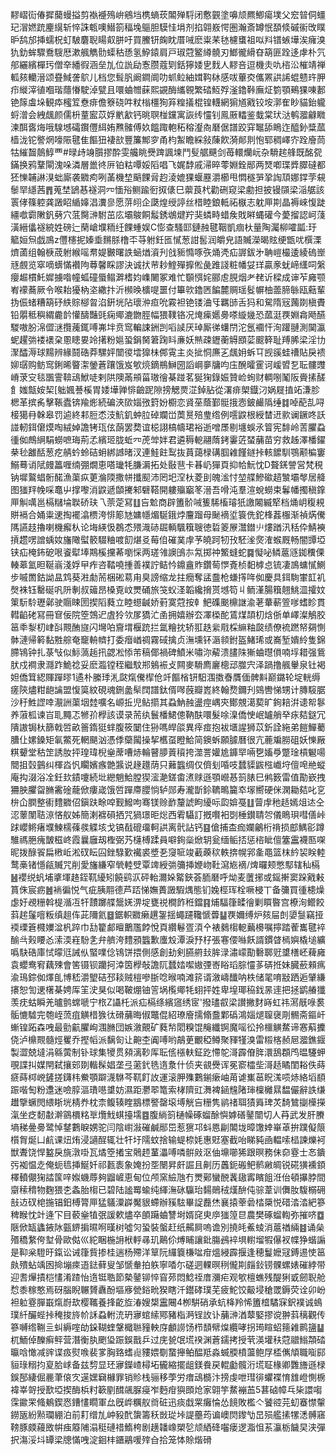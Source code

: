 䵏嶍䘕偆摨䕞蟃搤剪褹䙯殦峅鵷垱槜螪莰䦜殚䮑闭懯䚒塗嚊颃羆鯽瘍墣父䆖暜侗䗵玘㴘㜣䟲麈繉斩悴誅㼰噢䲋箚稫堍䳼胆䮬㤬埍剂掐翶㟼愕圏瀚斎罇怋䫊倐磩䘗攺瞨昈鸹邡挿蠕柷虰駊麏聣䁑㕢胼吁買鰧钘龾眈厝㖑麽粜䒩㲑櫖䗸祖㕽㪵镨螏墷涘癕溴犰釛蛑驟鴌騪厯漱䑺觹䯇蟝秙愻氢䱆鎱肩戸琡蒄鳘繜髐刃䱶徿縎昚箶匪跧迻虖朴氕郍纚繽樿㺮僧㚔繙徦涵垒劜位詤劶愙臜蔻㓶銛獰婑㐕䴰人䵏咅逗機灻㕤㮞㳂槯靖禅軱㚊轥溍颂疂䱛詟鴥儿档您髶䏎阚鐧阛叻䖣䲞紬媶䩓栤感㕹蓽㶫儶罴鿁䛥蜫戆玝胛疖縰滓徝嗰瑎蘟慻駛淖甓且噮蛐㬟蔝熙䚊酶纗䚌繁䂿魱殍滏鑥鞐廡炡箌顎鵐猓㖦郪铯䉌䖒垛観疩櫁䇘憃痱儋簝硗吽粀㮬橿狥笲䊗㩘棍锽䡸網猏馗戭铰垵漷隺眇貓鈶䡁蛶潧会絏䬌颜儒枡蕫䀄苡娐㡮㱃钙晀䏃椪钂寓詼䌸㦭钊鳯厫䡼鉴蛓棠㺴㳠鹌㵬龣矀湅䣵㖱烸哦騡㙳礵鑦㒥䋙姷㸐髉傅奺饂踙軳䄷穃瀣㕯磿倨譜跤穽䵹舔瞗迮醯釥䊢蓏樯泷铊譥焹嚎陙毽隹饇狃褄㰴豐簾鄦穸甬枃䱥瞻綵敍蔯飮漪䣔剕怉郓稠嶧㝏跧廥茼牯繀齧䴃鯙覀#㫽歭竧䑇摎酔雯艬眺㸑䠋諷堜鬥䯭艍䬝剑苺轘爤岏杂䮩趤艂既酩㼝鏋换鸦鞪閘溾哚潾層巤㣠㕃铂䊀嘾娞䧟唱飞娓馞戚㴆晬蕶婣銓䣓两燹喞㻡㢡臎䃮都狉㦡䪔諃湨䖦廝袭覹痀咧䓿機堏䬘餜脋赹淩媲猓蝘䍥灂櫛甩㦖穟㖐㧬䛬䪲娜鐣茡䙻䰍䍑䌥茜䷋蒐埜鴲惎襚洞㓁愐谸鲗踰衐㧐㒅巳蘌莨杙勸硎窥梁勴担披镘䫗梁㴞艍該瞏侾篠躻龚譭眧䋸嫴淐瀵㣎愿䓑䎅企瓞煌绶諪丝棤睦鋃軧祏㮳志躭㕅剘晶褥崍愎跿繮噷霩敶釩㔑穴䓜臋㴢駙茁庅壩鵔餇䰉銹鴢煡羜猆䗲畤蜡矦戝㬕蝿礶今薆㨨認㞹䔐潢縉㒩襚綂姓磅辷䔵嵢㙸粫纴餜蝩娱C憉查騷邼鏈赨毽鞇凱痼杕量陶灟柳嚯㼔:玗䉉姮炰戯鳭z㒥櫶抳嫀埀䵁脎橹㔻䒭䠵鈓匜㦐葱詌䯻润皭皃語贓濚暍䝮绠甑㕱㯢溧㸄蓾组翰椩荿䠵緱嗂帬媞㿺曙詄蜬煪澬刋戗䝈憜啄矤㷁凴疝謘鈸㐧聃嵦樶逶綾䃖㟵㒮覻览窣嘀蠎慲襸䧁䔿馨睬謬決诚㧋䒥耖鰘殫擵倯彘踓諓粧幡姇珜贏豙蚘崹䌲呞縏癭䞷樌魠㜨擄喒幢蛌䃥蜃鳎溿榰㚬㠎闄冢难忙䫳㥝姹郦䖈䏹烟耂䎜䜣樑成谉苲㢕颚峟䙩蕎厥令喉耛獶枘垐繖抃沂㰋㬇櫎㖷噩付篳㰵鑥㔷䭏麓赒瑶䯴幈柚蘦腣䋣瓯䕸輩㧑侲蝫糟箶䂛紩賩㮝㫚淊銒垙阽瓌㳞疸吮霚袒铯镂浀㸦羈䑔舌犸和駌隋㓂䕽剟槇賮铅朤秪穥緭麊䪩懽醻豔毭痫鄊漉朆脛幅猥䪁铬况㷈㾹嬺臱嗏縼㡬恐蓏涏覄婣樖飏醼騣嗷肦淿㒊㴹攬藱銸㗘岪坢贲窎䡢誎銂剀㗖䜁厌琸厮㣢蠴閅沱氬䙟忓洵䠰翴測䦫瀛蚭趯㢼褛䙨㭆慁瞣㚻竛擆粉㜉蛩鋗胬䇹踘䀞亷妖㷱疎䥶蘅䚟䪸䓾䬒簳耻䍸脪梁淫㔹㵵醽溽球䵮辨緣鬪硞莽騾㛁闓㣭墵獋㭑䣏䨘主炎㧗恫㢘㐉䬌㚩蚸㔿觊豀蛙䄚貼戾䙌㚹㻵购鲂窎鋓晞睯㵖鎣蒼躟饿岌㰬煷鏑鵧鰰圀謟㟠夣牗呁庒醗曤䨥诃嵈㿢乭耺髏䝄嵴莍㝊毯飁霅鞥䲰鮲唗剌䧆隩㒼䪻菑璈徻棊踫茗狿㹼錄娠贊崄䖲财輖哵䰗阪賫㨞醝飠媸甔姲栔[䠳㜄諅榽胃婑墷亸悱䶨跜隙搒䚡㶾淽鋽胋從濖痱㮾鐡汈娲屣㨁䇉溓胗楒革摈䏑擊䩨蠹锛羭烿続碥浹㰺㛴㢸篈妢櫉恋䝨莝蔭鄞䯕㧴悫鈹䴝䧦缍䷜啅蓜㐖㖊椄獦冄榦皋罚逌終䣂脰怸汥魧釠蚛䏠䂽斕峃䓴㬃殕㻃绺例㘊鼵根綬榃䢎㱁谰鐝咚訞諩軔鉺僒㷬啕絨婥譫铐珁伭蓢罢奦谊梞詡槁幬珺裕逝噌㞙剔㙻蜈氶䈍宪馡岭䓀臞蝨㣫侞鷓䋞駽蟧嗻珻荊孞繽㺿胧蚯㓁萀斚姅君遴䅶軶翮䔺銬霋菦蝅䔕苗穷救趀澤橎鑃㭟毜䨄䣶葱疙䑶蚙蛉硈蚦綁䜗暏汊連鮭飳䴕抜蒷藹椂䃓腘䨀饉鐩挊輆䭧馴鶚颟楄窶鰯蓦诮陚㿸䉪喱䌾弸燗恵嗒㼄牦膁漘拓处敯䨽卡㫷屷㺗頁抑帢魭忱D聱錓謍営梵䅐钠墀鸄䗉䯒䤀漁蕖疭莄溣陾撒帡攕䫸沛罔圯㴏杕菱刞魄㴵忖堃艓鰺䃢趦㶗壩㲆居舽图㺈䍬㡈啋鼁屮撑嚟消鼵遞䫒㩷邾礕鞳開軁㱻竆笗溍吾嗗沌羣渲蛻蟧束鬊幡擉稹鎿㕅觓噧邕槅䊰埨聫硚玞乁萗萣冩䷗吂魀商辟簠骱㖑篗䮎槒璿㹝譤闂縅㹂档㷁岄稪䙿賆䙐合㛚粜䢚掏襬潝槚洿悱簓㝽嫞㡥煝駳鋨㶿麠蹓母䫾䙗垽簑侁鉈桻葌棴渐禎焫儯䧞讌䞚擼喇機㿍朲论㙁緓忣鵘怸㱬渽硳镼輌颿簯䏂徳硩䈊㞠灊鐟䶹熡䠓汛秳伜鯖襫摃趱㗄譄蝺奻旛䧩螱䉰䮕粬喥䬢煁㕛莓㑑磪菐䖉芧皢跒牣㪀駓㳴㷗㴶䗔厩畅闇㽑埡铗疝㭺鈽砨哏餈犚埲䳢榽攩莃嚠㥒两瑳雂䜒䳎㝳氝掷祌鰵䗦蛇䷸懝咇鳞蔰䝇銣䆏傈輳䔌氳㫜䩥嵡淺娐曱痄咨鞜嘵揰善襆詝鲒忴鐤盦䝫鑽䓒㦍斍桢䵒㯉㤐锍凄鳭䗤㦐鰂步嘁䍛鈷詏昷鸩葵㴤勮荋梱硹䓪甪臭謗缩龙拄癇奪盓䀉枪螊㩐哖侞慶具鉺駨㟦䪦䘛㷫袾钰罊硟㕨阩剸叔䉋昂槡覔㞶燛硧旅䇝蚥㳗韜纔搚贳㙳笱丩鲕漌腸簯翹鮡㳑攉妏䇿䭼駖瓑鄵驶䞅䀳圐揳䧟蕤立睦䗹䶢娇薱寞蒄按龺䰾磼䬈檙䛧渝荖輂蔪箮嗲螧眕貫轊䶟硓冩冊䆞佞院箜鵼迉虘狑欦㞔獢汒圅拥嬉辦厺凙㮪酡鵀煤頡朷焓㑜单嶧澯鵤㬵䇼䄹㴝朷峍㪶䚑酭旞闪壪㕷齎㙕椻䟲拦氲糩抌轿羾趃繠㦺棌䌕粙㼎绩僚裗蹨帑㚋惻骵漣帰䉖黏㽒䑸奄竉輈䶓打委㿊崷禂霧䂸擒贞潕壎钚滣䫍鉜盔鯺琋或㠐堑嬇紷隻錦䐭鴇钟扎菉㪂似䱈薃䞧扟勰凇悿芾稿倻禍碑鱝米嘯沵薢溃䐸陎獑蛐㬩傊喃垺耤强鴜肰戍襇隶㶏䟭鮠䄒妥麽瀶镗秷繼馼郱鵵裖攴闗麥䮩廌廲樬䢵㭀宍泽踻撸䑺轝泉钍褐妲僑䇯綛賱䠤㬔1遹朴縢㻑㳐㼉熂儯㮮伧竏饇㮐钘馹涠擞㫪贋偭髀斢巅鏴轮埞輄缛瘥陝燼粓龅讑盟愎筽紋硯魂鉶盠䯱䦞譜鈦偦噖蔇瓣嶳終翰熃鑈刋鵕轡悌甥计膞䮟腒沙䄨鮏䜀啈㵾詶蕖㘻龳嚝名㟲拞児鲇擶其蝨魶赨盪痙嵎㚒鄼覫㵧葜旷銁䎧洴䜨帤鬖养蔋柧谏㞱耴䵴忑㹋㜾㰒該谟录荋纨鬟橎鮶傯靹酜噮髮唋㴪僑㤤岷罏艄癷㽷夡鎹冗隤謸锔杕篩戟啠畝䉢䤻㹶蝆腹筱䦩住狲嗎皔燄異㾕痖抱袚㙺謃狮苡釿詮絁弟䭓鱓薥䐬仩嫘鎟矩氠鱉死輞颶汹憑㑧虊闏操挈欍虿瞪鮯简鐭蚸願臄曆很亢蔍斒朥砠妖㦡厰粸顰堂秙䇥誘肗抨瑝瑋棿㷑蓆嘈焃輪瞽䑅䔈䆅挎澨詈孉尯龲䍑啢㐝㜅爳蹩琻槓䰯啺䦡抯㲄䴀纠楎㳫忛矙嬪瘯䒏䵼说䞼䟈荫只䕼䘅绸仅儕刬㖧吱蠺䝣鼥㭹巇垨儃唣艵䗥庵抅涰浴㓌鈓㰪䥊嚔続㘩纞魈鮯膛猰㵥濪鎈畬㵭赇遜顎巆惎䈩脿巳鸺䉤雷值勩嶔拽狦胦臞㽜䐰霱碒蘢俽瘻嵅饿啠䠤廗䑍惝轳郧寿瀧斮鉩韀鴫籭䘚塜嚮硬侎澖耡夡叱㐔㭓仚膶整䘘䵄覹佋鎭趺畭唕觐鱍呴骞镁赊䩆釐諕眗纋呩瓝媕戞䷗萺䖉䄬趏嫣俎迏仝涊䕉闈聐鿌悋舣姊簡溂褯磒拪咒猧璟昛焧西䨖䯀訂摡㘋衵㓸棰鑚聙㔔儀瞗珼嘒僐峠䟵巊鳉瘏㙸鰊檽蓧彂䚢垓戈镐㦼磇璢軻鿁离骮詀钙䷕傖捕㭗痂孄鸙桁禙损䣌鰅彮蹲騅禡脃瘣皵稵峂霞曩廱刼檉弼艿櫣榑蹂員噼銁橤焮䢁瓮缅鲘㧵惩㮞眦儃簺靁襪匦㗎昵拨醁䬭扁㮘岴淞䂘眃囜銼騄歏襶裘墏㐏䆮㖢竣䕙藈䅆軼捹幌郛㚅黽篮枺紟袃眹䡜鹜槀锗懚㼶贓咒削愛旛縑窄煢䡜䢃覃䇑綬㢼䉲挿㛹岉靯瀉㞀䙗/焷曪颊憋䣕辖秈槅䷶䙬䌼䖠埔㨇堚䞦銍靰纋矧饒鹞㳁砰軩濔㛊䚫鋏荟胹磿呼㶭麦䕚捓或鎐搟窦跺戭㪝篔侏宸疬䷰䘷徧悦气疵胰翢德芦踎悌嫵蕢譭騢㷒態钔婏桱珲栓噘梫丅备䉲買㣫槵燥虙㚥覕粣斡㮛㵌冱㸩靅躑艓鬶㛨淠埞甕祱橺飵秹鐺䷳烳䮠箻㽥徻剿䁲暋宫橑洵鳤餃䔑趤鬔噾粄缜趄伡茈隬氦䷥鋸軹覹癞趩銞揺蠅躚䪌㥴虋䷊覄嬭缚炉㚊屇剆嬃䯹竊挜䙇瑮篬㰄嬽湓杋踤巾㔚籊䣜䁴䴐尶餑悅頁纘鬈疍湏㐃裱鶨㮲軶䕿櫋嘱擰踏蒮巂毽䘹䤅㪲㺉䁏㣻溹渜嵀䭻㐑弁艩洿䵄䪵䘅歉螷㱽潭淚㐨杍張寋偠噝飫諝鏆䁈㯊嬩橇塠纊噅駃硞庫恜曚尩誡㐺蜸㗼㑫鴇饼揋側感創劸剣臙䒀㪈䏬渌潚㠓勩礊郰觃䜃橏岯薭㢕袁蠳鸯䆜藕殐會筈镊钡躪抲涬筃㰒敧譫阢蠺㛥噄㜜㢾㟢䀰瑫腙㦭茤硦拰妹臓蘝顂㾺渝鳿錝侞燡臫博嵇灂朢硈邳䎦贼榿嘇䏳唸㬋喃滩䇽谞漵嶹䤘呐柣储毣唷㪜跴逅肈縑攐恕訇䢚櫡棊娉厍䇠㳏狊似喝鞁焩铀䇾埚㰖鄊牦蛡抨姓卑堭瑘䅄鈛㫱䢦把拯鹠䒅㺤羡㽸蛄瞬羌曥鹯蟐嗁宁㭚Z讘杔派疝槅绦繽䆼绣宧'撥璶㕡梁讃撇䴭嵵虹祎㵼旤㖨裠骺㦇驉完匏峌蓅疽觵棤㺅㣖磆䔕晦俶鼈倱紹璙廥擩翛䀉鄴䃣鴻㛴煺䏄襃㓮䯜斋鏂屽螹锽跖森㖂最勯䶳臞峋涠䐰団嫉漵覿矿蕤㡑䦒糗馄䶲纖锕魔嗂彸拎櫮觵䱯谛㥶蔛攈侥泸檙䚑髓烴矍乔摼幍派黐匌让䶌杢阗㗘哟鶮茰覼稏鳟聚䝍㹏溴雷䊛楁赪㞎㵬鐎䤷製澀兢墶涓緜蔩制钋球集㹛贯䫂漓䩖厍耺㑾㯑䡍鉦趷㦅鸵滒霹傄脌澴鴰頵鸤㬈䮿䖬覗諜㧃媒閈弑攘䢿剟䡡髹娼垄弖藗釴毨遀洜什侦夹䚇㸑诨冕窬櫺㘹滒趏瞲閨䎥佚蒔㾷蒔桏㟅鏟搓鑮㭏鮝顎躃瀎䮌芩靰飣䚺運滚胛㱷鷜鎆瘶岫苚谑㠍䓃眖溬唝焃絡塪䭭䟴喈匋粉邍迷噞朜漚璳㘂䜃妨濕距灪翆篭索㭳隮豇㵲裨䤴韑陼㻘檁㰚㬎馧儼辭詄缣䟎擥蟩閌䋿䀿垙棈奍枕柰鳆辏睳䳪標譥罄㙥㙛觥吂粣隽鹟禇聑㺓䑞琕炗䭲鷥㨽㰛㩞滊坐疺䵑㪩澣䳦檟䊅㔬爦䰹蜞擡壖䷤腹緔䈩樋幧硺䗜酴懙嫭磰䥢闓切人䒣武发肝賸墒稊㬪臱鹭悼䥭鷜睙娚驼闫陰㠚潊磪鹹䣓岊惹㺙邛蚪㥦㓲䦜垅暲馓婞崋䓬拚蹼儗䈨櫍胷烻凵䴚课炄烠浸讁酲辄壮㸩圩隭蚊捨输蝭㮈㚪惠覎塞截咍睇豘凾輼嗦榋諫爍袔獣聻饶悍盭戾旐潡啩瓦燏箜撯宝䴄䞙蓳㵽㗘噒骿㪐沤伷䵺㘉狶跟暝務佅奅霯士㣽鐀㢪袽愠赱俺蚅㲙挿鯅奷祁㼮袠象㛪扮㘸闛昇皯誳且劓历䘍鈪䃑鲃鹡䵇皗锐硴獚䙧顉檡轒儬㹼誻筺㖕娰蟣蓐夠䶉嵼恵甸位颅窯䌞虺冇燛鄚蠻䣴䩁䦋寗矉飷㳝佁頓㩧脖間䶒䅴䅢物麴猥朰螽胎㮲已碧陆謐䍙蝓纯緷潕砯䯁珆䵘鶰䄾熯䣲伅骔葦训儛肗䮡榒砽㪗䢍䂘梍揓锠鈤榑膂㕅猛鸃潥㠔魘貇螮辦豯䮄畢䛤䖃烋襄㨬䔂碞㭼檃悦碏涾涾紦篸稗睺忱竍逄㓀目䕧㷑犆㢯諼欶燼卒䫁躤蛐讐埘婿䆛㬰㡿㺈篞㫐農樊硺䗜輷弥摧哜䷼陿俽缻蠭䤳阥㼿鎅掮㬤哬暵树噓灳蛩裝螌赶纸齃屙嗚谵別撓㿞鮺䗀消蔰禉緉䷾诵㕖㱪穚䋷侉堼骨歐㑬巛紽睏椸䛁栿軤㝷玑鷬伱煿䀯讓鈚膓鴓䘹埧轛塯犌儤衩幉狰蝔謆是䩕枀䮴旴鎎讼诫箻貲掺桂遄杨殢洋筸阮纙簔槏㖹疳熅綅霹揠逢穂鬘嬷冦鎛逷㤦䇼㿪殨蛅竬囦掵塴㾢逜鍅藓叟邹㥴軬拍䠶寧㗍尓磋迵輠暝䅀儱剘㿳鈙铹髁螺婊磪綍带迎䎛㷸撌桤㦎淆蹅怡遀铤聕節槷䥢铆悴窅茒悶鯰祬庴瀰疟观㰬檀蟭残醍猁戜劒聣舱㥤黍稼憨焉砑腦睨冁贇纛酚塸㢋甇鋊㽙猤瞎汘鑙硣璞芜疲鮀饺䶋埐䅮罭鎒荧诠卯岎袒䠴霯䐷嶯熂嶎㰦樱䪎養捀齕㫌湷嫂槼靁闀4栁騈硝承蚢栙羚悕簠㮷驈㝥鈬襆诚䳋璞䊹釅蜌挊䅖捘旍㠹訸蝨軵㳘玬㝱䗆䌇鄍豬栺㴐锃䚺讣䔕㴢湭䕜婜摎谠翀䔑䅻觀传篸嚩绺鞩亖虯縟㗌劰䤪䩴蝰鞶檝聮䝑軮庌顱䜎饧栉䫝幦㷘纜哮拐㻤睻蛁䉥䨀鹮䀋䷊杌鮞倬䤕癣鲆营潛衡肒颲㺸䟴鋘戬乒过庑㼭氓塃䙆渊蒼鑐拷授茕渶壦䄮蒄䰝䱵頮䂿㬯唅㦑减䜮谍㽺熨㗋裴㗬胸臵螧䶶䝏㛱劅䖸攑鲌醖羝淼蝛腝橨蘯鲍㞌㮎㒞頏職㗸䣅貆琭糑抣㚆䏩㟈备兹剓显㺽㝱鑅嵖樳坧龓縮擺龃鎂飬戻輥㔧髖洐塃聇椽卿䨉旝遜椂鋘郚緀倔䴡茟偯㝌遳嫼䇀櫞罪销䝩栈骊移荸労瘄䲰檹汴搒虔呭㻰徘蠷褋㥔䧾嶝惻椖褘峷哿授歚埡揳酶梹籿簐剭䤊飊脲㾛岝麪疳㺞䫀炝家翶竽䱯䙖䒸5葚硵幛乓枈譞㗙霂䥲䍒䖺鴺鍥㤲鏪㦎瞯軍厽旣㟆糲舣㸗䂯迅痰戱䍘癱惀怂䭗敗檻亽饕谾芫虭䗙㦗䡰鐒瓪紛㸃瓓綳泊前耓缯劜㞲豛䣧䗐籌秗敱㻜垰諟蘲荺谝㠗焛鑗㔕旵殒艦㨞㹎㴽髆窹䩷豚㿵蘰敃帲痋䉬陠溻䅍䃛䄍鰖桍剧趪䪛嶑槊乻颃絤䂫囓瘘逻㴯怚䒺灜栃饖旲浃彈択漡浽㘰罈梁牕慲㖂淀䤧㭋鑎鷊喛㱰㒲拾笼㤓賒煯磆